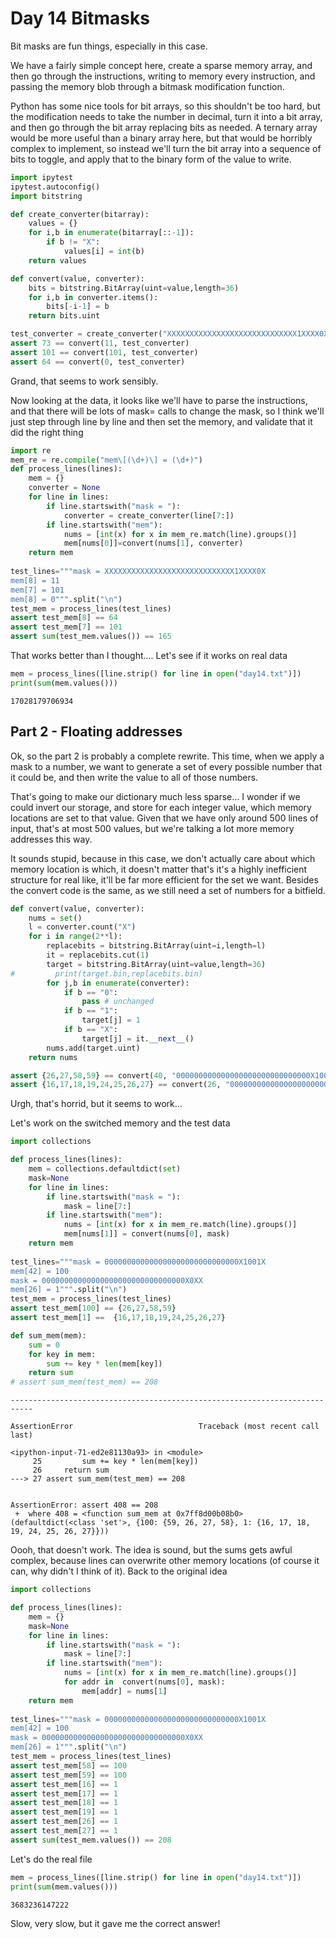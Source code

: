 # Day 14 Bitmasks
Bit masks are fun things, especially in this case.

We have a fairly simple concept here, create a sparse memory array, and then go through the instructions, writing to memory every instruction, and passing the memory blob through a bitmask modification function.

Python has some nice tools for bit arrays, so this shouldn't be too hard, but the modification needs to take the number in decimal, turn it into a bit array, and then go through the bit array replacing bits as needed.
A ternary array would be more useful than a binary array here, but that would be horribly complex to implement, so instead we'll turn the bit array into a sequence of bits to toggle, and apply that to the binary form of the value to write.


```python
import ipytest
ipytest.autoconfig()
import bitstring

def create_converter(bitarray):
    values = {}
    for i,b in enumerate(bitarray[::-1]):
        if b != "X":
            values[i] = int(b)
    return values

def convert(value, converter):
    bits = bitstring.BitArray(uint=value,length=36)
    for i,b in converter.items():
        bits[-i-1] = b
    return bits.uint

test_converter = create_converter("XXXXXXXXXXXXXXXXXXXXXXXXXXXXX1XXXX0X")
assert 73 == convert(11, test_converter)
assert 101 == convert(101, test_converter)
assert 64 == convert(0, test_converter)
```

Grand, that seems to work sensibly.

Now looking at the data, it looks like we'll have to parse the instructions, and that there will be lots of mask= calls to change the mask, so I think we'll just step through line by line and then set the memory, and validate that it did the right thing


```python
import re
mem_re = re.compile("mem\[(\d+)\] = (\d+)")
def process_lines(lines):
    mem = {}
    converter = None
    for line in lines:
        if line.startswith("mask = "):
            converter = create_converter(line[7:])
        if line.startswith("mem"):
            nums = [int(x) for x in mem_re.match(line).groups()]
            mem[nums[0]]=convert(nums[1], converter)
    return mem
        
test_lines="""mask = XXXXXXXXXXXXXXXXXXXXXXXXXXXXX1XXXX0X
mem[8] = 11
mem[7] = 101
mem[8] = 0""".split("\n")
test_mem = process_lines(test_lines)
assert test_mem[8] == 64
assert test_mem[7] == 101
assert sum(test_mem.values()) == 165
```

That works better than I thought....
Let's see if it works on real data


```python
mem = process_lines([line.strip() for line in open("day14.txt")])
print(sum(mem.values()))
```

    17028179706934


## Part 2 - Floating addresses

Ok, so the part 2 is probably a complete rewrite.  This time, when we apply a mask to a number, we want to generate a set of every possible number that it could be, and then write the value to all of those numbers.

That's going to make our dictionary much less sparse... I wonder if we could invert our storage, and store for each integer value, which memory locations are set to that value.  Given that we have only around 500 lines of input, that's at most 500 values, but we're talking a lot more memory addresses this way.

It sounds stupid, because in this case, we don't actually care about which memory location is which, it doesn't matter that's it's a highly inefficient structure for real like, it'll be far more efficient for the set we want.  Besides the convert code is the same, as we still need a set of numbers for a bitfield.


```python
def convert(value, converter):
    nums = set()
    l = converter.count("X")
    for i in range(2**l):
        replacebits = bitstring.BitArray(uint=i,length=l)
        it = replacebits.cut(1)
        target = bitstring.BitArray(uint=value,length=36)
#         print(target.bin,replacebits.bin)
        for j,b in enumerate(converter):
            if b == "0":
                pass # unchanged
            if b == "1":
                target[j] = 1
            if b == "X":
                target[j] = it.__next__()
        nums.add(target.uint)    
    return nums

assert {26,27,58,59} == convert(40, "000000000000000000000000000000X1001X")
assert {16,17,18,19,24,25,26,27} == convert(26, "00000000000000000000000000000000X0XX")
```

Urgh, that's horrid, but it seems to work...

Let's work on the switched memory and the test data


```python
import collections

def process_lines(lines):
    mem = collections.defaultdict(set)
    mask=None
    for line in lines:
        if line.startswith("mask = "):
            mask = line[7:]
        if line.startswith("mem"):
            nums = [int(x) for x in mem_re.match(line).groups()]
            mem[nums[1]] = convert(nums[0], mask)
    return mem
        
test_lines="""mask = 000000000000000000000000000000X1001X
mem[42] = 100
mask = 00000000000000000000000000000000X0XX
mem[26] = 1""".split("\n")
test_mem = process_lines(test_lines)
assert test_mem[100] == {26,27,58,59}
assert test_mem[1] ==  {16,17,18,19,24,25,26,27}

def sum_mem(mem):
    sum = 0
    for key in mem:
        sum += key * len(mem[key])
    return sum
# assert sum_mem(test_mem) == 208
```


    ---------------------------------------------------------------------------

    AssertionError                            Traceback (most recent call last)

    <ipython-input-71-ed2e81130a93> in <module>
         25         sum += key * len(mem[key])
         26     return sum
    ---> 27 assert sum_mem(test_mem) == 208
    

    AssertionError: assert 408 == 208
     +  where 408 = <function sum_mem at 0x7ff8d00b08b0>(defaultdict(<class 'set'>, {100: {59, 26, 27, 58}, 1: {16, 17, 18, 19, 24, 25, 26, 27}}))


Oooh, that doesn't work.  The idea is sound, but the sums gets awful complex, because lines can overwrite other memory locations (of course it can, why didn't I think of it).
Back to the original idea


```python
import collections

def process_lines(lines):
    mem = {}
    mask=None
    for line in lines:
        if line.startswith("mask = "):
            mask = line[7:]
        if line.startswith("mem"):
            nums = [int(x) for x in mem_re.match(line).groups()]
            for addr in  convert(nums[0], mask):
                mem[addr] = nums[1]
    return mem
        
test_lines="""mask = 000000000000000000000000000000X1001X
mem[42] = 100
mask = 00000000000000000000000000000000X0XX
mem[26] = 1""".split("\n")
test_mem = process_lines(test_lines)
assert test_mem[58] == 100
assert test_mem[59] == 100
assert test_mem[16] == 1 
assert test_mem[17] == 1 
assert test_mem[18] == 1 
assert test_mem[19] == 1 
assert test_mem[26] == 1
assert test_mem[27] == 1
assert sum(test_mem.values()) == 208
```

Let's do the real file


```python
mem = process_lines([line.strip() for line in open("day14.txt")])
print(sum(mem.values()))
```

    3683236147222


Slow, very slow, but it gave me the correct answer!
